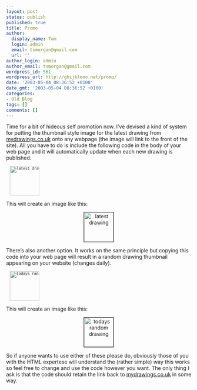 ```yaml
---
layout: post
status: publish
published: true
title: Promo
author:
  display_name: Tom
  login: admin
  email: tsmorgan@gmail.com
  url: ''
author_login: admin
author_email: tsmorgan@gmail.com
wordpress_id: 561
wordpress_url: http://ghijklmno.net/promo/
date: '2003-05-04 08:36:52 +0100'
date_gmt: '2003-05-04 08:36:52 +0100'
categories:
- Old Blog
tags: []
comments: []
---
```

<p>Time for a bit of hideous self promotion now. I&#8217;ve devised a kind of system for putting the thumbnail style image for the latest drawing from <a href="http://mydrawings.co.uk/">mydrawings.co.uk</a> onto any webpage (the image will link to the front of the site). All you have to do is include the following code in the body of your web page and it will automatically update when each new drawing is published.</p>

<p class="firstpar">
<pre style="margin:10px;font:10px courier new; color:black; text-align:left;"><a href="http://mydrawings.co.uk/"><img src="http://mydrawings.co.uk/images/latest.php" width="80" height="80" alt="latest drawing" border="0" /></a></pre></p>

<p class="firstpar">This will create an image like this:<center><a href="http://mydrawings.co.uk/" ><img src="http://mydrawings.co.uk/images/latest.php" width="80" height="80" alt="latest drawing" border="0" style="border:1px solid black"/></a></center></p>

<p class="firstpar">There&#8217;s also another option. It works on the same principle but copying this code into your web page will result in a random drawing thumbnail appearing on your website (changes daily).</p>

<p class="firstpar" >
<pre style="margin:10px;font:10px courier new; color:black; text-align:left;"><a href="http://mydrawings.co.uk/images/randaily.php?page=go"><img src="http://mydrawings.co.uk/images/randaily.php" width="80" height="80" alt="todays random drawing" border="0" /></a></pre></p>

<p class="firstpar">This will create an image like this:<center><a href="http://mydrawings.co.uk/images/randaily.php?page=go" ><img src="http://mydrawings.co.uk/images/randaily.php" width="80" height="80" alt="todays random drawing" border="0" style="border:1px solid black"/></a></center></p>

<p class="firstpar">So if anyone wants to use either of these please do, obviously those of you with the HTML expertese will understand the (rather simple) way this works so feel free to change and use the code however you want. The only thing I ask is that the code should retain the link back to <a href="http://mydrawings.co.uk/">mydrawings.co.uk</a> in some way.</p>


